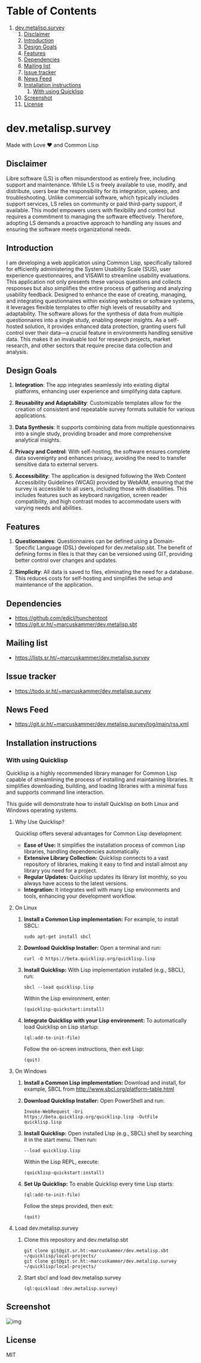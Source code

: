 
# Table of Contents

1.  [dev.metalisp.survey](#org47d121b)
    1.  [Disclaimer](#org5bed190)
    2.  [Introduction](#orgc349819)
    3.  [Design Goals](#orgad6f901)
    4.  [Features](#org3f409cd)
    5.  [Dependencies](#org0fb4017)
    6.  [Mailing list](#org5b67f4c)
    7.  [Issue tracker](#org301d510)
    8.  [News Feed](#orgcc3cbf3)
    9.  [Installation instructions](#org4a7e43f)
        1.  [With using Quicklisp](#org72bcdcb)
    10. [Screenshot](#org78c87a3)
    11. [License](#org0341fe5)



<a id="org47d121b"></a>

# dev.metalisp.survey

Made with Love ❤️ and Common Lisp


<a id="org5bed190"></a>

## Disclaimer

Libre software (LS) is often misunderstood as entirely free, including support
and maintenance. While LS is freely available to use, modify, and distribute,
users bear the responsibility for its integration, upkeep, and
troubleshooting. Unlike commercial software, which typically includes support
services, LS relies on community or paid third-party support, if
available. This model empowers users with flexibility and control but requires
a commitment to managing the software effectively. Therefore, adopting LS
demands a proactive approach to handling any issues and ensuring the software
meets organizational needs.


<a id="orgc349819"></a>

## Introduction

I am developing a web application using Common Lisp, specifically tailored for
efficiently administering the System Usability Scale (SUS), user experience
questionnaires, and VISAWI to streamline usability evaluations. This
application not only presents these various questions and collects responses
but also simplifies the entire process of gathering and analyzing usability
feedback. Designed to enhance the ease of creating, managing, and integrating
questionnaires within existing websites or software systems, it leverages
flexible templates to offer high levels of reusability and adaptability. The
software allows for the synthesis of data from multiple questionnaires into a
single study, enabling deeper insights. As a self-hosted solution, it provides
enhanced data protection, granting users full control over their data—a crucial
feature in environments handling sensitive data. This makes it an invaluable
tool for research projects, market research, and other sectors that require
precise data collection and analysis.


<a id="orgad6f901"></a>

## Design Goals

1.  **Integration**: The app integrates seamlessly into existing digital
    platforms, enhancing user experience and simplifying data capture.

2.  **Reusability and Adaptability**: Customizable templates allow for the
    creation of consistent and repeatable survey formats suitable for various
    applications.

3.  **Data Synthesis**: It supports combining data from multiple questionnaires
    into a single study, providing broader and more comprehensive analytical
    insights.

4.  **Privacy and Control**: With self-hosting, the software ensures complete data
    sovereignty and enhances privacy, avoiding the need to transfer sensitive
    data to external servers.

5.  **Accessibility**: The application is designed following the Web
    Content Accessibility Guidelines (WCAG) provided by WebAIM,
    ensuring that the survey is accessible to all users, including
    those with disabilities. This includes features such as keyboard
    navigation, screen reader compatibility, and high contrast modes to
    accommodate users with varying needs and abilities.


<a id="org3f409cd"></a>

## Features

1.  **Questionnaires**: Questionnaires can be defined using a Domain-Specific
    Language (DSL) developed for dev.metalisp.sbt. The benefit of defining forms
    in files is that they can be versioned using GIT, providing better control
    over changes and updates.

2.  **Simplicity**: All data is saved to files, eliminating the need for a
    database. This reduces costs for self-hosting and simplifies the setup and
    maintenance of the application.


<a id="org0fb4017"></a>

## Dependencies

-   <https://github.com/edicl/hunchentoot>
-   <https://git.sr.ht/~marcuskammer/dev.metalisp.sbt>


<a id="org5b67f4c"></a>

## Mailing list

-   <https://lists.sr.ht/~marcuskammer/dev.metalisp.survey>


<a id="org301d510"></a>

## Issue tracker

-   <https://todo.sr.ht/~marcuskammer/dev.metalisp.survey>


<a id="orgcc3cbf3"></a>

## News Feed

-   <https://git.sr.ht/~marcuskammer/dev.metalisp.survey/log/main/rss.xml>


<a id="org4a7e43f"></a>

## Installation instructions


<a id="org72bcdcb"></a>

### With using Quicklisp

Quicklisp is a highly recommended library manager for Common Lisp capable of
streamlining the process of installing and maintaining libraries. It simplifies
downloading, building, and loading libraries with a minimal fuss and supports
command line interaction.

This guide will demonstrate how to install Quicklisp on both Linux and Windows
operating systems.

1.  Why Use Quicklisp?

    Quicklisp offers several advantages for Common Lisp development:
    
    -   **Ease of Use:** It simplifies the installation process of common Lisp
        libraries, handling dependencies automatically.
    -   **Extensive Library Collection:** Quicklisp connects to a vast repository of
        libraries, making it easy to find and install almost any library you need for
        a project.
    -   **Regular Updates:** Quicklisp updates its library list monthly, so you always
        have access to the latest versions.
    -   **Integration:** It integrates well with many Lisp environments and tools,
        enhancing your development workflow.

2.  On Linux

    1.  **Install a Common Lisp implementation:**
        For example, to install SBCL:
        
            sudo apt-get install sbcl
    
    2.  **Download Quicklisp Installer:**
        Open a terminal and run:
        
            curl -O https://beta.quicklisp.org/quicklisp.lisp
    
    3.  **Install Quicklisp:**
        With Lisp implementation installed (e.g., SBCL), run:
        
            sbcl --load quicklisp.lisp
        
        Within the Lisp environment, enter:
        
            (quicklisp-quickstart:install)
    
    4.  **Integrate Quicklisp with your Lisp environment:**
        To automatically load Quicklisp on Lisp startup:
        
            (ql:add-to-init-file)
        
        Follow the on-screen instructions, then exit Lisp:
        
            (quit)

3.  On Windows

    1.  **Install a Common Lisp implementation:**
        Download and install, for example, SBCL from <http://www.sbcl.org/platform-table.html>
    
    2.  **Download Quicklisp Installer:**
        Open PowerShell and run:
        
            Invoke-WebRequest -Uri https://beta.quicklisp.org/quicklisp.lisp -OutFile quicklisp.lisp
    
    3.  **Install Quicklisp:**
        Open installed Lisp (e.g., SBCL) shell by searching it in the start menu. Then run:
        
            --load quicklisp.lisp
        
        Within the Lisp REPL, execute:
        
            (quicklisp-quickstart:install)
    
    4.  **Set Up Quicklisp:**
        To enable Quicklisp every time Lisp starts:
        
            (ql:add-to-init-file)
        
        Follow the steps provided, then exit:
        
            (quit)

4.  Load dev.metalisp.survey

    1.  Clone this repository and dev.metalisp.sbt
        
            git clone git@git.sr.ht:~marcuskammer/dev.metalisp.sbt ~/quicklisp/local-projects/
            git clone git@git.sr.ht:~marcuskammer/dev.metalisp.survey ~/quicklisp/local-projects/
    
    2.  Start sbcl and load dev.metalisp.survey
        
            (ql:quickload :dev.metalisp.survey)


<a id="org78c87a3"></a>

## Screenshot

![img](https://git.sr.ht/~marcuskammer/dev.metalisp.survey/blob/main/screenshot.png)


<a id="org0341fe5"></a>

## License

MIT

